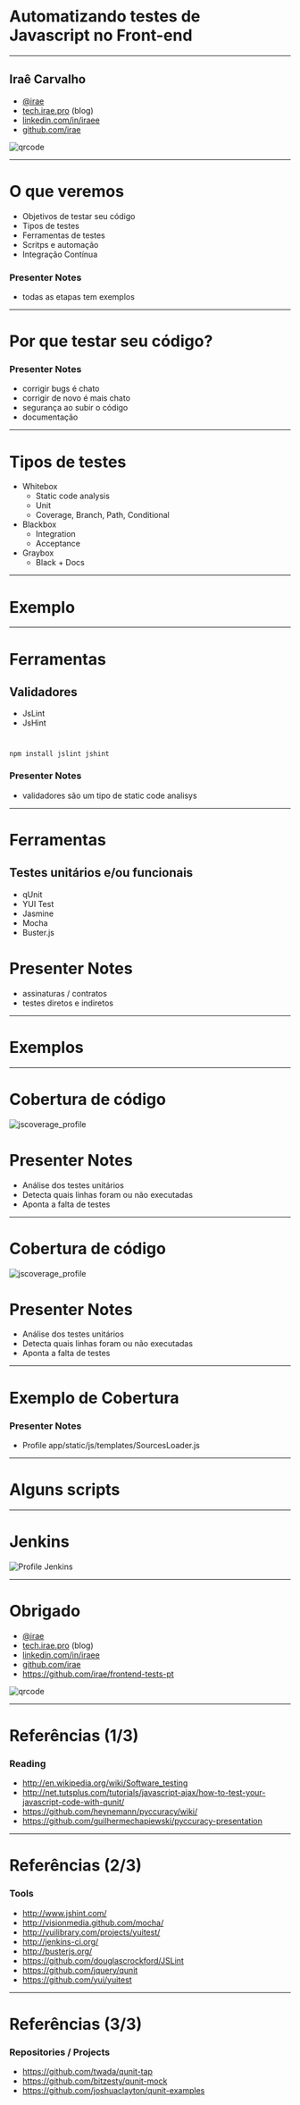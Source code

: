 
# Automatizando testes de <nobr>Javascript no Front-end</nobr>

-------------------------------------

## Iraê Carvalho

* [@irae](http://twitter.com/irae)
* [tech.irae.pro](http://tech.irae.pro/) (blog)
* [linkedin.com/in/iraee](http://www.linkedin.com/in/iraee)
* [github.com/irae](https://github.com/irae)

![qrcode](slides_img/irae.qr.png)

-------------------------------------

# O que veremos

* Objetivos de testar seu código
* Tipos de testes
* Ferramentas de testes
* Scritps e automação
* Integração Contínua

### Presenter Notes
* todas as etapas tem exemplos

-------------------------------------

# Por que testar seu código?

### Presenter Notes

* corrigir bugs é chato
* corrigir de novo é mais chato
* segurança ao subir o código
* documentação

-------------------------------------

# Tipos de testes

* Whitebox
    * Static code analysis
    * Unit
    * Coverage, Branch, Path, Conditional
* Blackbox
    * Integration
    * Acceptance
* Graybox
    * Black + Docs

-------------------------------------

# Exemplo

-------------------------------------

# Ferramentas

## Validadores

* JsLint
* JsHint

#
    npm install jslint jshint

### Presenter Notes

* validadores são um tipo de static code analisys

-------------------------------------

# Ferramentas

## Testes unitários e/ou funcionais

* qUnit
* YUI Test
* Jasmine
* Mocha
* Buster.js

# Presenter Notes

* assinaturas / contratos
* testes diretos e indiretos

-------------------------------------

# Exemplos

-------------------------------------

# Cobertura de código

![jscoverage_profile](slides_img/yahoo_profile_jscoverage.png)

# Presenter Notes

* Análise dos testes unitários
* Detecta quais linhas foram ou não executadas
* Aponta a falta de testes

-------------------------------------

# Cobertura de código

![jscoverage_profile](slides_img/profile_settings_some_covered_lines.png)

# Presenter Notes

* Análise dos testes unitários
* Detecta quais linhas foram ou não executadas
* Aponta a falta de testes

-------------------------------------

# Exemplo de Cobertura

### Presenter Notes

* Profile app/static/js/templates/SourcesLoader.js

-------------------------------------

# Alguns scripts

-------------------------------------

# Jenkins

![Profile Jenkins](slides_img/profile_jenkins.png)

-------------------------------------

# Obrigado

* [@irae](http://twitter.com/irae)
* [tech.irae.pro](http://tech.irae.pro/) (blog)
* [linkedin.com/in/iraee](http://www.linkedin.com/in/iraee)
* [github.com/irae](https://github.com/irae)
* https://github.com/irae/frontend-tests-pt

![qrcode](slides_img/irae.qr.png)

-------------------------------------

# Referências (1/3)

### Reading
* http://en.wikipedia.org/wiki/Software_testing
* http://net.tutsplus.com/tutorials/javascript-ajax/how-to-test-your-javascript-code-with-qunit/
* https://github.com/heynemann/pyccuracy/wiki/
* https://github.com/guilhermechapiewski/pyccuracy-presentation

-------------------------------------

# Referências (2/3)

### Tools
* http://www.jshint.com/
* http://visionmedia.github.com/mocha/
* http://yuilibrary.com/projects/yuitest/
* http://jenkins-ci.org/
* http://busterjs.org/
* https://github.com/douglascrockford/JSLint
* https://github.com/jquery/qunit
* https://github.com/yui/yuitest

-------------------------------------

# Referências (3/3)

### Repositories / Projects
* https://github.com/twada/qunit-tap
* https://github.com/bitzesty/qunit-mock
* https://github.com/joshuaclayton/qunit-examples
